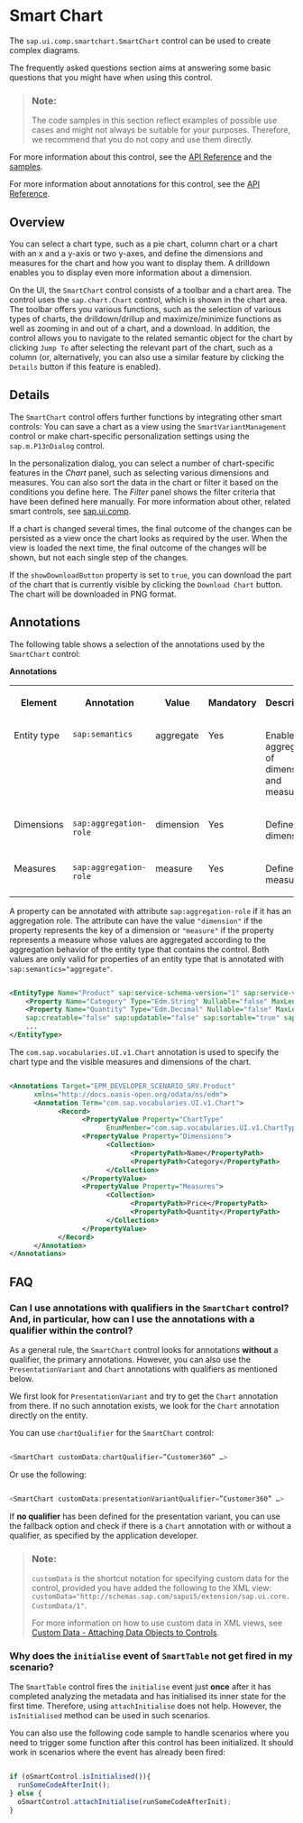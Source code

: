 <!-- loio7a32157697474864b041fa739fcc51ba -->

# Smart Chart

The `sap.ui.comp.smartchart.SmartChart` control can be used to create complex diagrams.

The frequently asked questions section aims at answering some basic questions that you might have when using this control.

> ### Note:  
> The code samples in this section reflect examples of possible use cases and might not always be suitable for your purposes. Therefore, we recommend that you do not copy and use them directly.

For more information about this control, see the [API Reference](https://ui5.sap.com/#/api/sap.ui.comp.smartchart.SmartChart) and the [samples](https://ui5.sap.com/#/entity/sap.ui.comp.smartchart.SmartChart).

For more information about annotations for this control, see the [API Reference](https://ui5.sap.com/#/api/sap.ui.comp.smartchart.SmartChart/annotations/Summary).



## Overview

You can select a chart type, such as a pie chart, column chart or a chart with an x and a y-axis or two y-axes, and define the dimensions and measures for the chart and how you want to display them. A drilldown enables you to display even more information about a dimension.

On the UI, the `SmartChart` control consists of a toolbar and a chart area. The control uses the `sap.chart.Chart` control, which is shown in the chart area. The toolbar offers you various functions, such as the selection of various types of charts, the drilldown/drillup and maximize/minimize functions as well as zooming in and out of a chart, and a download. In addition, the control allows you to navigate to the related semantic object for the chart by clicking `Jump To` after selecting the relevant part of the chart, such as a column \(or, alternatively, you can also use a similar feature by clicking the `Details` button if this feature is enabled\).



## Details

The `SmartChart` control offers further functions by integrating other smart controls: You can save a chart as a view using the `SmartVariantManagement` control or make chart-specific personalization settings using the `sap.m.P13nDialog` control.

In the personalization dialog, you can select a number of chart-specific features in the *Chart* panel, such as selecting various dimensions and measures. You can also sort the data in the chart or filter it based on the conditions you define here. The *Filter* panel shows the filter criteria that have been defined here manually. For more information about other, related smart controls, see [sap.ui.comp](sap-ui-comp-0cbbeba.md).

If a chart is changed several times, the final outcome of the changes can be persisted as a view once the chart looks as required by the user. When the view is loaded the next time, the final outcome of the changes will be shown, but not each single step of the changes.

If the `showDownloadButton` property is set to `true`, you can download the part of the chart that is currently visible by clicking the `Download Chart` button. The chart will be downloaded in PNG format.



## Annotations

The following table shows a selection of the annotations used by the `SmartChart` control:

**Annotations**


<table>
<tr>
<th valign="top">

Element

</th>
<th valign="top">

Annotation

</th>
<th valign="top">

Value

</th>
<th valign="top">

Mandatory

</th>
<th valign="top">

Description

</th>
</tr>
<tr>
<td valign="top">

Entity type

</td>
<td valign="top">

`sap:semantics` 

</td>
<td valign="top">

aggregate

</td>
<td valign="top">

Yes

</td>
<td valign="top">

Enables the aggregation of dimensions and measures.

</td>
</tr>
<tr>
<td valign="top">

Dimensions

</td>
<td valign="top">

`sap:aggregation-role` 

</td>
<td valign="top">

dimension

</td>
<td valign="top">

Yes

</td>
<td valign="top">

Defines the dimensions.

</td>
</tr>
<tr>
<td valign="top">

Measures

</td>
<td valign="top">

`sap:aggregation-role` 

</td>
<td valign="top">

measure

</td>
<td valign="top">

Yes

</td>
<td valign="top">

Defines the measures.

</td>
</tr>
</table>

A property can be annotated with attribute `sap:aggregation-role` if it has an aggregation role. The attribute can have the value `"dimension"` if the property represents the key of a dimension or `"measure"` if the property represents a measure whose values are aggregated according to the aggregation behavior of the entity type that contains the control. Both values are only valid for properties of an entity type that is annotated with `sap:semantics="aggregate"`.

```xml

<EntityType Name="Product" sap:service-schema-version="1" sap:service-version="1" sap:semantics="aggregate" sap:content-version="1"> 
	<Property Name="Category" Type="Edm.String" Nullable="false" MaxLength="40" sap:aggregation-role="dimension" sap:label="Product Category" sap:creatable="false" sap:updatable="false" sap:sortable="true" sap:filterable="true" />
	<Property Name="Quantity" Type="Edm.Decimal" Nullable="false" MaxLength="3" sap:aggregation-role="measure" sap:label="Quantity"
 	sap:creatable="false" sap:updatable="false" sap:sortable="true" sap:filterable="true" />
 	...
</EntityType>


```

The `com.sap.vocabularies.UI.v1.Chart` annotation is used to specify the chart type and the visible measures and dimensions of the chart.

```xml

<Annotations Target="EPM_DEVELOPER_SCENARIO_SRV.Product"
      xmlns="http://docs.oasis-open.org/odata/ns/edm">
      <Annotation Term="com.sap.vocabularies.UI.v1.Chart">
            <Record>
                  <PropertyValue Property="ChartType"
                        EnumMember="com.sap.vocabularies.UI.v1.ChartType/Column" />
                  <PropertyValue Property="Dimensions">
                        <Collection>
                              <PropertyPath>Name</PropertyPath>
                              <PropertyPath>Category</PropertyPath>
                        </Collection>
                  </PropertyValue>
                  <PropertyValue Property="Measures">
                        <Collection>
                              <PropertyPath>Price</PropertyPath>
                              <PropertyPath>Quantity</PropertyPath>
                        </Collection>
                  </PropertyValue>
            </Record>
      </Annotation>
</Annotations>


```



## FAQ



### Can I use annotations with qualifiers in the `SmartChart` control? And, in particular, how can I use the annotations with a qualifier within the control?

As a general rule, the `SmartChart` control looks for annotations **without** a qualifier, the primary annotations. However, you can also use the `PresentationVariant` and `Chart` annotations with qualifiers as mentioned below.

We first look for `PresentationVariant` and try to get the `Chart` annotation from there. If no such annotation exists, we look for the `Chart` annotation directly on the entity.

You can use `chartQualifier` for the `SmartChart` control:

```js

<SmartChart customData:chartQualifier=”Customer360” …>
```

Or use the following:

```js

<SmartChart customData:presentationVariantQualifier=”Customer360” …>
```

If **no qualifier** has been defined for the presentation variant, you can use the fallback option and check if there is a `Chart` annotation with or without a qualifier, as specified by the application developer.

> ### Note:  
> `customData` is the shortcut notation for specifying custom data for the control, provided you have added the following to the XML view: `customData="http://schemas.sap.com/sapui5/extension/sap.ui.core.CustomData/1"`.
> 
> For more information on how to use custom data in XML views, see [Custom Data - Attaching Data Objects to Controls](../04_Essentials/custom-data-attaching-data-objects-to-controls-91f0c3e.md).



### Why does the `initialise` event of `SmartTable` not get fired in my scenario?

The `SmartTable` control fires the `initialise` event just **once** after it has completed analyzing the metadata and has initialised its inner state for the first time. Therefore, using `attachInitialise` does not help. However, the `isInitialised` method can be used in such scenarios.

You can also use the following code sample to handle scenarios where you need to trigger some function after this control has been initialized. It should work in scenarios where the event has already been fired:

```js

if (oSmartControl.isInitialised()){
  runSomeCodeAfterInit();
} else {
  oSmartControl.attachInitialise(runSomeCodeAfterInit);
}

```

